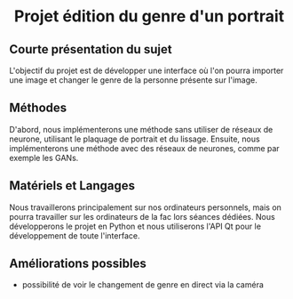 # <div align=center> Projet édition du genre d'un portrait </div>

## Courte présentation du sujet
L'objectif du projet est de développer une interface où l'on pourra importer une image et changer le genre de la personne présente sur l'image.

## Méthodes
D'abord, nous implémenterons une méthode sans utiliser de réseaux de neurone, utilisant le plaquage de portrait et du lissage. Ensuite, nous implémenterons une méthode avec des réseaux de neurones, comme par exemple les GANs. 

## Matériels et Langages
Nous travaillerons principalement sur nos ordinateurs personnels, mais on pourra travailler sur les ordinateurs de la fac lors séances dédiées. Nous développerons le projet en Python et nous utiliserons l'API Qt pour le développement de toute l'interface.

## Améliorations possibles
- possibilité de voir le changement de genre en direct via la caméra
